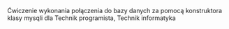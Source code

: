 Ćwiczenie wykonania połączenia do bazy danych za pomocą konstruktora klasy mysqli
dla Technik programista, Technik informatyka